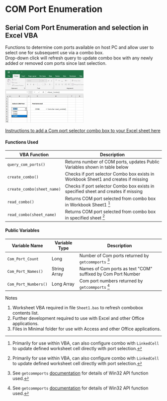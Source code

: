 # COM Port Enumeration
## Serial Com Port Enumeration and selection in Excel VBA

Functions to determine com ports available on host PC and allow user to select one for subsequent use via a combo box.   
Drop-down click will refresh query to update combo box with any newly added or removed com ports since last selection.

<img src="com_port_combo_box.jpg" alt="Excel Combo" title="Excel Combo Box" width="50%" height="50%">

[Instructions to add a Com port selector combo box to your Excel sheet here](HowTo.md)

#### Functions Used

| VBA Function                 | Description                                                                                                        |
| ---------------------------- | -------------------------------------------------------------------------------------------------------------------|
| `query_com_ports()`          | Returns number of COM ports, updates Public Variables shown in table below                                         |
| `create_combo()`             | Checks if port selector Combo box exists in Workbook Sheet1 and creates if missing                                 | 
| `create_combo(sheet_name)`   | Checks if port selector Combo box exists in specified sheet and creates if missing                                 |
| `read_combo()`               | Returns COM port selected from combo box in Workbook Sheet1 [^2]                                                   |
| `read_combo(sheet_name)`     | Returns COM port selected from combo box in specified sheet [^2]                                                   |

#### Public Variables 
| Variable Name              | Variable Type    | Description                                                                                       |
| -------------------------- | -----------------|---------------------------------------------------------------------------------------------------|
| `Com_Port_Count`           | Long             | Number of Com ports returned by `getcommports` [^1]                                               |
| `Com_Port_Names()`         | String Array     | Names of Com ports as text "COM" suffixed by Com Port Number                                      |
| `Com_Port_Numbers()`       | Long Array       | Com port numbers returned by `getcommports` [^1]                                                  |

[^1]: See `getcommports` [documentation](https://learn.microsoft.com/en-us/windows/win32/api/winbase/nf-winbase-getcommports) for details of Win32 API function used.
[^2]: Primarily for use within VBA, can also configure combo with `LinkedCell` to update defined worksheet cell directly with port selection.

Notes
1.  Worksheet VBA required in file `Sheet1.bas` to refresh combobox contents list. 
2.  Further development required to use with Excel and other Office applications.
3.  Files in Minimal folder for use with Access and other Office applications.
